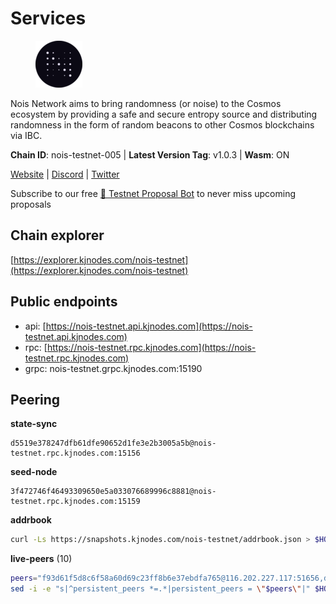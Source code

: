 # Services

<figure><img src="https://raw.githubusercontent.com/kj89/cosmos-images/main/logos/nois.png" alt=""><figcaption></figcaption></figure>

Nois Network aims to bring randomness (or noise)  to the Cosmos ecosystem by providing a safe and  secure entropy source and distributing randomness  in the form of random beacons to other Cosmos blockchains via IBC.

**Chain ID**: nois-testnet-005 | **Latest Version Tag**: v1.0.3 | **Wasm**: ON

[Website](https://nois.network) | [Discord](https://discord.gg/dHdpwtEb6F) | [Twitter](https://twitter.com/NoisRNG)



Subscribe to our free [🤖 Testnet Proposal Bot](https://t.me/kjnodes_testnet_proposal_bot) to never miss upcoming proposals


## Chain explorer
[https://explorer.kjnodes.com/nois-testnet](https://explorer.kjnodes.com/nois-testnet)

## Public endpoints

* api: [https://nois-testnet.api.kjnodes.com](https://nois-testnet.api.kjnodes.com)
* rpc: [https://nois-testnet.rpc.kjnodes.com](https://nois-testnet.rpc.kjnodes.com)
* grpc: nois-testnet.grpc.kjnodes.com:15190

## Peering

**state-sync**

```text
d5519e378247dfb61dfe90652d1fe3e2b3005a5b@nois-testnet.rpc.kjnodes.com:15156
```

**seed-node**

```text
3f472746f46493309650e5a033076689996c8881@nois-testnet.rpc.kjnodes.com:15159
```

**addrbook**
```bash
curl -Ls https://snapshots.kjnodes.com/nois-testnet/addrbook.json > $HOME/.noisd/config/addrbook.json
```

**live-peers** (10)
```bash
peers="f93d61f5d8c6f58a60d69c23ff8b6e37ebdfa765@116.202.227.117:51656,d5519e378247dfb61dfe90652d1fe3e2b3005a5b@65.109.68.190:15156,1e9f3c5da72edebe751b108aa52657b190c8991d@65.108.225.158:17356,457a8e8dcb3bef4d7a6fd7fcb3b97d1282ca029c@65.108.206.118:60856,4af23e5bbb434e58082054a7d97b41b62cdb4a83@195.201.197.4:30656,6d6164cd45c7c65ab76abd40f5ff683f72e7f50f@65.109.92.241:40136,80cb3138f2f951077c1e70686bb4f59e00cb1fad@135.181.18.112:55726,2403cecea3dc5c6bcac9ff964095ac673fbc02ef@65.109.39.223:26636,5ecd40831e453845587cbd03534e68a7b9fc3576@65.109.92.79:21656,08b081a1791ff0a8fdfa1d8e4a3c7e17af7a91aa@65.109.158.90:37656"
sed -i -e "s|^persistent_peers *=.*|persistent_peers = \"$peers\"|" $HOME/.noisd/config/config.toml
```
